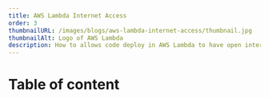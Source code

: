 ```yaml
---
title: AWS Lambda Internet Access
order: 3
thumbnailURL: /images/blogs/aws-lambda-internet-access/thumbnail.jpg
thumbnailAlt: Logo of AWS Lambda
description: How to allows code deploy in AWS Lambda to have open internet access outside of AWS VPC
---
```


# Table of content
